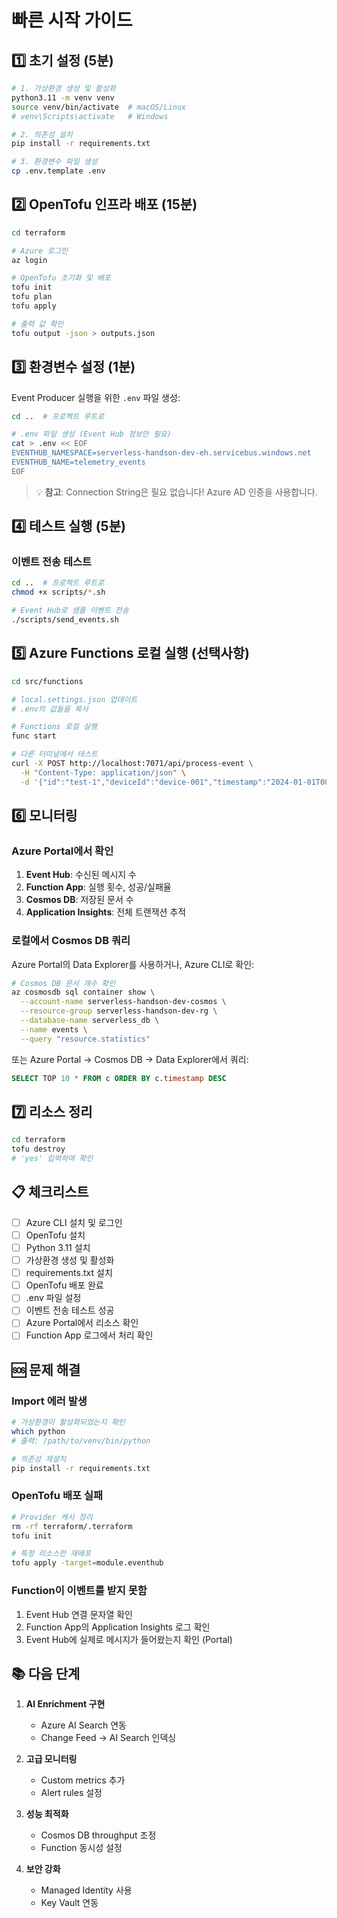 # 빠른 시작 가이드

## 1️⃣ 초기 설정 (5분)

```bash
# 1. 가상환경 생성 및 활성화
python3.11 -m venv venv
source venv/bin/activate  # macOS/Linux
# venv\Scripts\activate   # Windows

# 2. 의존성 설치
pip install -r requirements.txt

# 3. 환경변수 파일 생성
cp .env.template .env
```

## 2️⃣ OpenTofu 인프라 배포 (15분)

```bash
cd terraform

# Azure 로그인
az login

# OpenTofu 초기화 및 배포
tofu init
tofu plan
tofu apply

# 출력 값 확인
tofu output -json > outputs.json
```

## 3️⃣ 환경변수 설정 (1분)

Event Producer 실행을 위한 `.env` 파일 생성:

```bash
cd ..  # 프로젝트 루트로

# .env 파일 생성 (Event Hub 정보만 필요)
cat > .env << EOF
EVENTHUB_NAMESPACE=serverless-handson-dev-eh.servicebus.windows.net
EVENTHUB_NAME=telemetry_events
EOF
```

> 💡 **참고**: Connection String은 필요 없습니다! Azure AD 인증을 사용합니다.

## 4️⃣ 테스트 실행 (5분)

### 이벤트 전송 테스트

```bash
cd ..  # 프로젝트 루트로
chmod +x scripts/*.sh

# Event Hub로 샘플 이벤트 전송
./scripts/send_events.sh
```



## 5️⃣ Azure Functions 로컬 실행 (선택사항)

```bash
cd src/functions

# local.settings.json 업데이트
# .env의 값들을 복사

# Functions 로컬 실행
func start

# 다른 터미널에서 테스트
curl -X POST http://localhost:7071/api/process-event \
  -H "Content-Type: application/json" \
  -d '{"id":"test-1","deviceId":"device-001","timestamp":"2024-01-01T00:00:00Z","data":{}}'
```

## 6️⃣ 모니터링

### Azure Portal에서 확인

1. **Event Hub**: 수신된 메시지 수
2. **Function App**: 실행 횟수, 성공/실패율
3. **Cosmos DB**: 저장된 문서 수
4. **Application Insights**: 전체 트랜잭션 추적

### 로컬에서 Cosmos DB 쿼리

Azure Portal의 Data Explorer를 사용하거나, Azure CLI로 확인:

```bash
# Cosmos DB 문서 개수 확인
az cosmosdb sql container show \
  --account-name serverless-handson-dev-cosmos \
  --resource-group serverless-handson-dev-rg \
  --database-name serverless_db \
  --name events \
  --query "resource.statistics"
```

또는 Azure Portal → Cosmos DB → Data Explorer에서 쿼리:
```sql
SELECT TOP 10 * FROM c ORDER BY c.timestamp DESC
```

## 7️⃣ 리소스 정리

```bash
cd terraform
tofu destroy
# 'yes' 입력하여 확인
```

## 📋 체크리스트

- [ ] Azure CLI 설치 및 로그인
- [ ] OpenTofu 설치
- [ ] Python 3.11 설치
- [ ] 가상환경 생성 및 활성화
- [ ] requirements.txt 설치
- [ ] OpenTofu 배포 완료
- [ ] .env 파일 설정
- [ ] 이벤트 전송 테스트 성공
- [ ] Azure Portal에서 리소스 확인
- [ ] Function App 로그에서 처리 확인

## 🆘 문제 해결

### Import 에러 발생

```bash
# 가상환경이 활성화되었는지 확인
which python
# 출력: /path/to/venv/bin/python

# 의존성 재설치
pip install -r requirements.txt
```

### OpenTofu 배포 실패

```bash
# Provider 캐시 정리
rm -rf terraform/.terraform
tofu init

# 특정 리소스만 재배포
tofu apply -target=module.eventhub
```

### Function이 이벤트를 받지 못함

1. Event Hub 연결 문자열 확인
2. Function App의 Application Insights 로그 확인
3. Event Hub에 실제로 메시지가 들어왔는지 확인 (Portal)

## 📚 다음 단계

1. **AI Enrichment 구현**
   - Azure AI Search 연동
   - Change Feed → AI Search 인덱싱

2. **고급 모니터링**
   - Custom metrics 추가
   - Alert rules 설정

3. **성능 최적화**
   - Cosmos DB throughput 조정
   - Function 동시성 설정

4. **보안 강화**
   - Managed Identity 사용
   - Key Vault 연동
